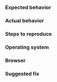 ### Expected behavior

### Actual behavior

### Steps to reproduce

### Operating system

### Browser

### Suggested fix
